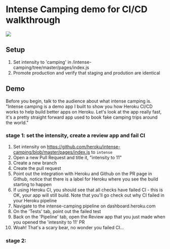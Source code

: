 # Intense Camping demo for CI/CD walkthrough

![](http://d.pr/i/v4wMgs+)

## Setup

1. Set intensity to 'camping' in /intense-camping/tree/master/pages/index.js 
2. Promote production and verify that staging and prodution are identical

## Demo

Before you begin, talk to the audience about what intense camping is. "Intense camping is a demo app I built to show you how Heroku CI/CD works to help build better apps on Heroku. Let's look at the app really fast, it's a pretty straight forward app used to book fake camping trips around the world." 

### stage 1: set the intensity, create a review app and fail CI
1. Set intensity on https://github.com/heroku/intense-camping/blob/master/pages/index.js to `intense`
2. Open a new Pull Request and title it, "intensity to 11" 
3. Create a new branch 
4. Create the pull request
5. Point out the integration with Heroku and Github on the PR page in Github, notice that there is a label for Heroku where you see the build starting to happen
6. If using Heroku CI, you should see that all checks have failed CI - this is OK, your app will still build. Note that you'll go check out why CI failed in your Heroku pipeline
7. Navigate to the intense-camping pipeline on dashboard.heroku.com
8. On the 'Tests' tab, point out the failed test
9. Back on the 'Pipeline' tab, open the Review app that you just made when you opened the 'intesnity to 11' PR
10. Woah! That's a scary bear, no wonder you failed CI... 

### stage 2: 
